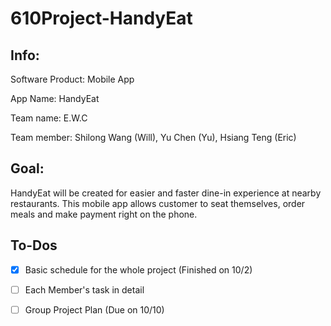 # 610Project-HandyEat

## Info:

Software Product:
Mobile App

App Name:
HandyEat

Team name: E.W.C

Team member: 
Shilong Wang (Will), Yu Chen (Yu), Hsiang Teng (Eric)

## Goal:

   HandyEat will be created for easier and faster dine-in experience at nearby restaurants. This mobile app allows customer to seat themselves, order meals and make payment right on the phone. 
  
## To-Dos

- [x] Basic schedule for the whole project (Finished on 10/2)
- [ ] Each Member's task in detail
- [ ] Group Project Plan (Due on 10/10)


